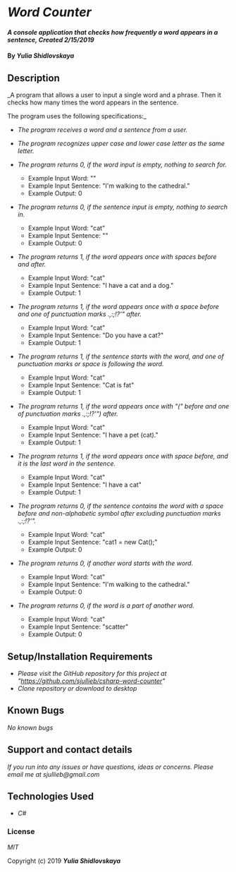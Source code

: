 # _Word Counter_

#### _A console application that checks how frequently a word appears in a sentence, Created 2/15/2019_

#### By _**Yulia Shidlovskaya**_

## Description

_A program that allows a user to input a single word and a phrase. Then it checks how many times the word appears in the sentence.

The program uses the following specifications:_

* _The program receives a word and a sentence from a user._
* _The program recognizes upper case and lower case letter as the same letter._
* _The program returns 0, if the word input is empty, nothing to search for._
  - Example Input Word: ""
  - Example Input Sentence: "I'm walking to the cathedral."
  - Example Output: 0  
* _The program returns 0, if the sentence input is empty, nothing to search in._
  - Example Input Word: "cat"
  - Example Input Sentence: ""
  - Example Output: 0  
* _The program returns 1, if the word appears once with spaces before and after._
  - Example Input Word: "cat"
  - Example Input Sentence: "I have a cat and a dog."  
  - Example Output: 1  
* _The program returns 1, if the word appears once with a space before and one of punctuation marks .,:;!?'" after._
  - Example Input Word: "cat"
  - Example Input Sentence: "Do you have a cat?"
  - Example Output: 1
* _The program returns 1, if the sentence starts with the word, and one of punctuation marks or space is following the word._
  - Example Input Word: "cat"
  - Example Input Sentence: "Cat is fat"    
  - Example Output: 1  
* _The program returns 1, if the word appears once with "(" before and one of punctuation marks .,:;!?'") after._
  - Example Input Word: "cat"
  - Example Input Sentence: "I have a pet (cat)."  
  - Example Output: 1  
* _The program returns 1, if the word appears once with space before, and it is the last word in the sentence._
  - Example Input Word: "cat"
  - Example Input Sentence: "I have a cat"    
  - Example Output: 1  
* _The program returns 0, if the sentence contains the word with a space before and non-alphabetic symbol after excluding punctuation marks .,:;!?'"._
  - Example Input Word: "cat"
  - Example Input Sentence: "cat1 = new Cat();"
  - Example Output: 0
* _The program returns 0, if another word starts with the word._
  - Example Input Word: "cat"
  - Example Input Sentence: "I'm walking to the cathedral."
  - Example Output: 0    

* _The program returns 0, if the word is a part of another word._
  - Example Input Word: "cat"
  - Example Input Sentence: "scatter"
  - Example Output: 0    

## Setup/Installation Requirements

* _Please visit the GitHub repository for this project at "https://github.com/sjullieb/csharp-word-counter"_
* _Clone repository or download to desktop_

## Known Bugs

_No known bugs_

## Support and contact details

_If you run into any issues or have questions, ideas or concerns. Please email me at sjullieb@gmail.com_

## Technologies Used

* _C#_

### License

*MIT*

Copyright (c) 2019 **_Yulia Shidlovskaya_**
